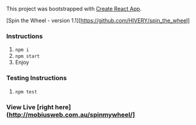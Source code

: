This project was bootstrapped with [Create React App](https://github.com/facebookincubator/create-react-app).

[Spin the Wheel - version 1.1][https://github.com/HIVERY/spin_the_wheel]

### Instructions


1. `npm i`
1. `npm start`
1. Enjoy

### Testing Instructions
1. `npm test`

### View Live [right here](http://mobiusweb.com.au/spinmywheel/]
